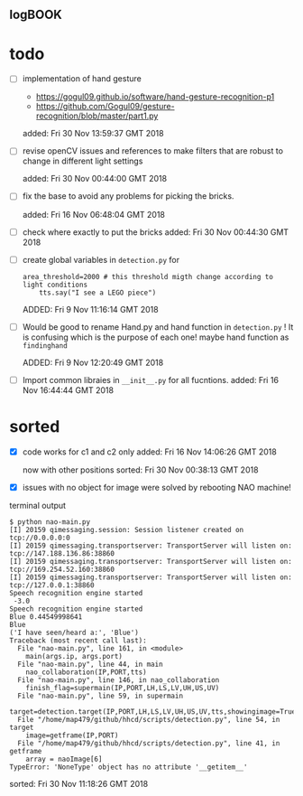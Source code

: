 logBOOK
---



# todo

* [ ] implementation of hand gesture 
	* https://gogul09.github.io/software/hand-gesture-recognition-p1
	* https://github.com/Gogul09/gesture-recognition/blob/master/part1.py

	added: Fri 30 Nov 13:59:37 GMT 2018



* [ ] revise openCV issues and references 
	to make filters that are robust to change in 
	different light settings

	added: Fri 30 Nov 00:44:00 GMT 2018



* [ ] fix the base to avoid
	any problems for picking the bricks.

	added: Fri 16 Nov 06:48:04 GMT 2018

* [ ] check where exactly to put the bricks 
	added: Fri 30 Nov 00:44:30 GMT 2018


* [ ] create global variables in `detection.py` for

	```
	area_threshold=2000 # this threshold migth change according to light conditions
        tts.say("I see a LEGO piece")
	```
	
	ADDED: Fri  9 Nov 11:16:14 GMT 2018


* [ ] Would be good to rename 
	Hand.py and hand function in `detection.py` !
	It is confusing which is the purpose of each one!
	maybe hand function as `findinghand`

	ADDED: Fri  9 Nov 12:20:49 GMT 2018


* [ ]  Import common libraies in `__init__.py`
	for all fucntions.
	added: Fri 16 Nov 16:44:44 GMT 2018



# sorted

* [x] code works for c1 and c2 only
	added: Fri 16 Nov 14:06:26 GMT 2018

	now with other positions 
	sorted: Fri 30 Nov 00:38:13 GMT 2018


* [x] issues with no object for image were solved by 
	rebooting NAO machine!


terminal output
```
$ python nao-main.py 
[I] 20159 qimessaging.session: Session listener created on tcp://0.0.0.0:0
[I] 20159 qimessaging.transportserver: TransportServer will listen on: tcp://147.188.136.86:38860
[I] 20159 qimessaging.transportserver: TransportServer will listen on: tcp://169.254.52.160:38860
[I] 20159 qimessaging.transportserver: TransportServer will listen on: tcp://127.0.0.1:38860
Speech recognition engine started
 -3.0
Speech recognition engine started
Blue 0.44549998641
Blue
('I have seen/heard a:', 'Blue')
Traceback (most recent call last):
  File "nao-main.py", line 161, in <module>
    main(args.ip, args.port)
  File "nao-main.py", line 44, in main
    nao_collaboration(IP,PORT,tts)
  File "nao-main.py", line 146, in nao_collaboration
    finish_flag=supermain(IP,PORT,LH,LS,LV,UH,US,UV)	        
  File "nao-main.py", line 59, in supermain
    target=detection.target(IP,PORT,LH,LS,LV,UH,US,UV,tts,showingimage=True)
  File "/home/map479/github/hhcd/scripts/detection.py", line 54, in target
    image=getframe(IP,PORT)
  File "/home/map479/github/hhcd/scripts/detection.py", line 41, in getframe
    array = naoImage[6]
TypeError: 'NoneType' object has no attribute '__getitem__'
```


sorted: Fri 30 Nov 11:18:26 GMT 2018


